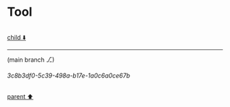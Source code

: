 # Tool

```python

```

[child ⬇️](#3c8b3df0-5c39-498a-b17e-1a0c6a0ce67b)

---

(main branch ⎇)
###### 3c8b3df0-5c39-498a-b17e-1a0c6a0ce67b
[parent ⬆️](#011485bb-e797-4127-802a-e6b41124a7c7)
